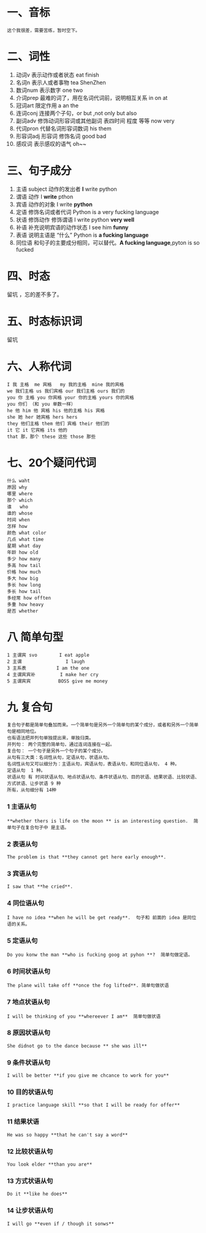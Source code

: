 # 一、音标
    这个我很差，需要苦练，暂时空下。   

# 二、词性
1. 动词v 表示动作或者状态 eat finish
2. 名词n 表示人或者事物  tea ShenZhen
3. 数词num 表示数字 one two
4. 介词prep 最难的词了，用在名词代词前，说明相互关系 in on at 
5. 冠词art 限定作用 a an the 
6. 连词conj 连接两个子句，or but ,not only but also
7. 副词adv 修饰动词形容词或其他副词 表四时间 程度 等等 now very 
8. 代词pron 代替名词形容词数词 his them 
9. 形容词adj 形容词 修饰名词 good bad
10. 感叹词   表示感叹的语气 oh~~

# 三、句子成分
1. 主语 subject 动作的发出者 **I** write python
2. 谓语 动作                    I **write** pthon
3. 宾语 动作的对象               I write **python**
4. 定语 修饰名词或者代词          Python is a very fucking language
5. 状语 修饰动作 修饰谓语         I write python **very well**
6. 补语 补充说明宾语的动作状态     I see him **funny**
7. 表语 说明主语是 “什么”         Python is **a fucking language**
8. 同位语 和句子的主要成分相同，可以替代。**A fucking language**,pyton is so fucked

# 四、时态
留坑 ，忘的差不多了。

# 五、时态标识词
留坑

# 六、人称代词
	I 我 主格 	me 宾格	my 我的主格  mine 我的宾格
	we 我们主格	us 我们宾格 our 我们主格 ours 我们的
	you 你 主格 you 你宾格 your 你的主格 yours 你的宾格 
	you 你们 （和 you 单数一样）
	he 他 him 他 宾格 his 他的主格 his 宾格
	she 她 her 她宾格 hers hers
	they 他们主格 them 他们 宾格 their 他们的
	it 它 it 它宾格 its 他的
	that 那，那个 these 这些 those 那些

# 七、20个疑问代词
	什么 waht
	原因 why
	哪里 where
	那个 which
	谁   who
	谁的 whose
	时间 when
	怎样 how
	颜色 what color
	几点 what time
	星期 what day
	年龄 how old
	多少 how many
	多高 how tail
	价格 how much
	多大 how big
	多长 how long
	多长 how tail
	多经常 how offten
	多重 how heavy
	是否 whether

# 八 简单句型
	1 主谓宾 svo        I eat apple
	2 主谓				I laugh
	3 主系表			I am the one
	4 主谓宾宾补   		I make her cry
	5 主谓宾宾			BOSS give me money
	
# 九 复合句
	复合句子都是简单句叠加而来。一个简单句是另外一个简单句的某个成分，或者和另外一个简单句是相同地位。
	也有语法把并列句单独提出来，单独归类。
	并列句： 两个完整的简单句，通过连词连接在一起。
	复合句： 一个句子是另外一个句子的某个成分。
	从句有三大类：名词性从句，定语从句，状语从句。
	名词性从句又可以细分为：主语从句，宾语从句，表语从句，和同位语从句， 4 种。
	定语从句  1 种。
	状语从句 有 时间状语从句、地点状语从句、条件状语从句、目的状语、结果状语、比较状语、方式状语、让步状语 9 种 
	所有，从句细分有 14种
### 1 主语从句
	**whether thers is life on the moon ** is an interesting question.  简单句子在复合句子中 是主语。
### 2 表语从句
	The problem is that **they cannot get here early enough**.
### 3 宾语从句
	I saw that **he cried**. 
### 4 同位语从句
	I have no idea **when he will be get ready**.  句子和 前面的 idea 是同位语的关系。

### 5 定语从句 
	Do you konw the man **who is fucking goog at pyhon **?  简单句做定语。
### 6 时间状语从句
	The plane will take off **once the fog lifted**. 简单句做状语
### 7 地点状语从句
	I will be thinking of you **whereever I am**  简单句做状语
### 8 原因状语从句
	She didnot go to the dance because ** she was ill**
### 9 条件状语从句
	I will be better **if you give me chcance to work for you** 
### 10 目的状语从句
	I practice language skill **so that I will be ready for offer**
### 11 结果状语
	He was so happy **that he can't say a word**
### 12 比较状语从句
	You look elder **than you are**
### 13 方式状语从句
	Do it **like he does**
### 14 让步状语从句
	I will go **even if / though it sonws**